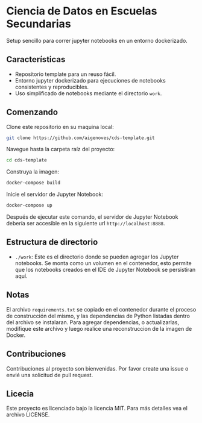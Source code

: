 # Ciencia de Datos en Escuelas Secundarias

Setup sencillo para correr jupyter notebooks en un entorno dockerizado.

## Características

- Repositorio template para un reuso fácil.
- Entorno jupyter dockerizado para ejecuciones de notebooks consistentes y reproducibles.
- Uso simplificado de notebooks mediante el directorio `work`.

## Comenzando

Clone este repositorio en su maquina local:

```bash
git clone https://github.com/aigenoves/cds-template.git
```

Navegue hasta la carpeta raíz del proyecto:

```bash
cd cds-template
```

Construya la imagen:

```bash
docker-compose build
```

Inicie el servidor de Jupyter Notebook:

```bash
docker-compose up
```

Después de ejecutar este comando, el servidor de Jupyter Notebook debería ser accesible en la siguiente url `http://localhost:8888`.


## Estructura de directorio

- `./work`: Este es el directorio donde se pueden agregar los Jupyter notebooks. Se monta como un volumen en el contenedor, esto permite que los notebooks creados en el IDE de Jupyter Notebook se persistiran aquí.

## Notas

El archivo `requirements.txt` se copiado en el contenedor durante el proceso de construcción del mismo, y las dependencias de Python listadas dentro del archivo se instalaran. Para agregar dependencias, o actualizarlas, modifique este archivo y luego realice una reconstruccion de la imagen de Docker.

## Contribuciones

Contribuciones al proyecto son bienvenidas. Por favor create una issue o envié una solicitud de pull request.

## Licecia

Este proyecto es licenciado bajo la licencia MIT. Para más detalles vea el archivo LICENSE.
